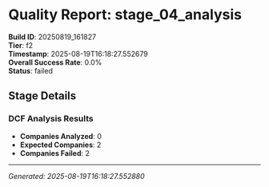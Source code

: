 # Quality Report: stage_04_analysis

**Build ID**: 20250819_161827  
**Tier**: f2  
**Timestamp**: 2025-08-19T16:18:27.552679  
**Overall Success Rate**: 0.0%  
**Status**: failed

## Stage Details

### DCF Analysis Results

- **Companies Analyzed**: 0
- **Expected Companies**: 2
- **Companies Failed**: 2

---
*Generated: 2025-08-19T16:18:27.552880*
